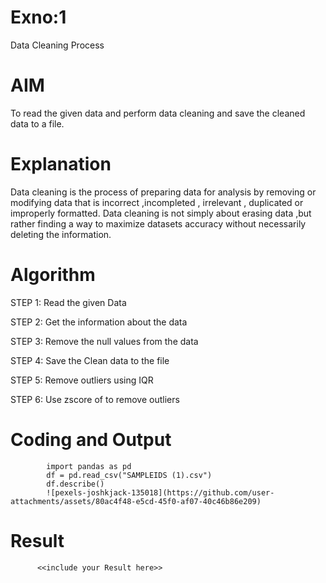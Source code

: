 # Exno:1
Data Cleaning Process

# AIM
To read the given data and perform data cleaning and save the cleaned data to a file.

# Explanation
Data cleaning is the process of preparing data for analysis by removing or modifying data that is incorrect ,incompleted , irrelevant , duplicated or improperly formatted. Data cleaning is not simply about erasing data ,but rather finding a way to maximize datasets accuracy without necessarily deleting the information.

# Algorithm
STEP 1: Read the given Data

STEP 2: Get the information about the data

STEP 3: Remove the null values from the data

STEP 4: Save the Clean data to the file

STEP 5: Remove outliers using IQR

STEP 6: Use zscore of to remove outliers

# Coding and Output
            import pandas as pd
            df = pd.read_csv("SAMPLEIDS (1).csv")
            df.describe()
            ![pexels-joshkjack-135018](https://github.com/user-attachments/assets/80ac4f48-e5cd-45f0-af07-40c46b86e209)



# Result
          <<include your Result here>>
